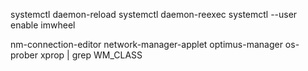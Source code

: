 systemctl daemon-reload
systemctl daemon-reexec
systemctl --user enable imwheel

nm-connection-editor
network-manager-applet
optimus-manager
os-prober
xprop | grep WM_CLASS
